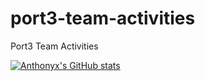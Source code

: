 # port3-team-activities
Port3 Team Activities


[![Anthonyx's GitHub stats](https://github-readme-stats.vercel.app/api?username=0xanthonyx)](https://github.com/0xanthonyx/github-readme-stats)
